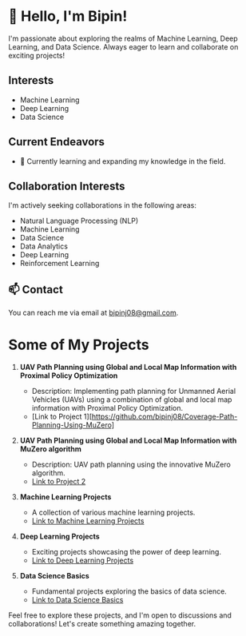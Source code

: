 # 👋 Hello, I'm Bipin!

I'm passionate about exploring the realms of Machine Learning, Deep Learning, and Data Science. Always eager to learn and collaborate on exciting projects!

## Interests
- Machine Learning
- Deep Learning
- Data Science

## Current Endeavors
- 🌱 Currently learning and expanding my knowledge in the field.

## Collaboration Interests
I'm actively seeking collaborations in the following areas:
- Natural Language Processing (NLP)
- Machine Learning
- Data Science
- Data Analytics
- Deep Learning
- Reinforcement Learning

## 📫 Contact
You can reach me via email at [bipinj08@gmail.com](mailto:bipinj08@gmail.com).

# Some of My Projects

1. **UAV Path Planning using Global and Local Map Information with Proximal Policy Optimization**
   - Description: Implementing path planning for Unmanned Aerial Vehicles (UAVs) using a combination of global and local map information with Proximal Policy Optimization.
   - [Link to Project 1][https://github.com/bipinj08/Coverage-Path-Planning-Using-MuZero]

2. **UAV Path Planning using Global and Local Map Information with MuZero algorithm**
   - Description: UAV path planning using the innovative MuZero algorithm.
   - [Link to Project 2](link_to_project2)

3. **Machine Learning Projects**
   - A collection of various machine learning projects.
   - [Link to Machine Learning Projects](link_to_ml_projects)

4. **Deep Learning Projects**
   - Exciting projects showcasing the power of deep learning.
   - [Link to Deep Learning Projects](link_to_dl_projects)

5. **Data Science Basics**
   - Fundamental projects exploring the basics of data science.
   - [Link to Data Science Basics](link_to_data_science_basics)

Feel free to explore these projects, and I'm open to discussions and collaborations! Let's create something amazing together.
